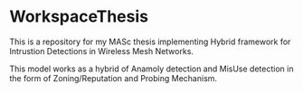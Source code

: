 # WorkspaceThesis

This is a repository for my MASc thesis implementing Hybrid framework for Intrustion Detections in Wireless Mesh Networks.

This model works as a hybrid of Anamoly detection and MisUse detection in the form of Zoning/Reputation and Probing Mechanism.

